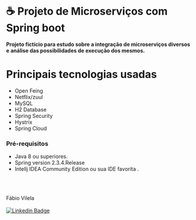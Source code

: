 # ☕ Projeto de Microserviços com Spring boot

<b> Projeto fictício para estudo sobre a integração de microserviços diversos e análise das possibilidades de execução dos mesmos.</b>


# Principais tecnologias usadas

* Open Feing
* Netflix/zuul
* MySQL
* H2 Database
* Spring Security
* Hystrix
* Spring Cloud

<h3>Pré-requisitos</h3>

* Java 8 ou superiores.
* Spring version 2.3.4.Release
* Intellj IDEA Community Edition ou sua IDE favorita .

<br><br>


Fábio Vilela
<br><br>
[![Linkedin Badge](https://img.shields.io/badge/LinkedIn-0077B5?style=for-the-badge&logo=linkedin&logoColor=white)](https://www.linkedin.com/in/vileladev/)
